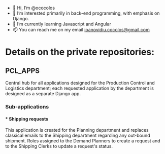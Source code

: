 - 👋 Hi, I’m @ococolos
- 👀 I’m interested primarily in back-end programming, with emphasis on Django.
- 🌱 I’m currently learning Javascript and Angular
- 📫 You can reach me on my email ioanovidiu.cocolos@gmail.com

<!---
ococolos/ococolos is a ✨ special ✨ repository because its `README.md` (this file) appears on your GitHub profile.
You can click the Preview link to take a look at your changes.
--->
# Details on the private repositories:

## **PCL_APPS**
  Central hub for all applications designed for the Production Control and Logistics department; each requested application by the department is designed as a separate Django app.
  
 ### Sub-applications
 #### * Shipping requests
  This application is created for the Planning department and replaces classical emails to the Shipping department regarding any out-bound shipment. Roles assigned to the Demand Planners to create a request and to the Shipping Clerks to update a request's status.
  
